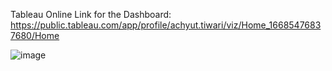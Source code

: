 Tableau Online Link for the Dashboard:
https://public.tableau.com/app/profile/achyut.tiwari/viz/Home_16685476837680/Home

![image](https://github.com/Achyut22/Tableau-Dashboard-India-Air-Quality-Monitoring-1987-2015-/assets/79540598/420c9325-51bd-4b2d-a6d2-b85c64009944)

